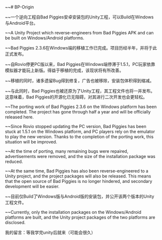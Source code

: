 ~~# BP-Origin

~~一个逆向工程自Bad Piggies安卓安装包的Unity工程，可以Build在Windows与Android平台。

~~A Unity Project which reverse-engineers from Bad Piggies APK and can be built on Windows/Android platforms.



~~Bad Piggies 2.3.6在Windows端的移植工作已完成。项目历经半年，并将于此正式发布。

~~自Rovio停更PC版以来，Bad Piggies在Windows端停滞于1.5.1，PC玩家依靠模拟器才能玩上新版。得益于移植的完成，该现状将有所改善。

~~移植的同时，诸多遗留Bug得到修复，广告也被移除，安装包体积得到缩减。

~~与此同时，Bad Piggies也被还原为了Unity工程，其工程文件也将一并发布。这意味着，Bad Piggies的开源化已无阻碍，对其进行二次开发也会更轻松。

~~The porting work of Bad Piggies 2.3.6 on the Windows platform has been completed. The project has gone through half a year and will be officially released here.

~~Since Rovio stopped updating the PC version, Bad Piggies has been stuck at 1.5.1 on the Windows platform, and PC players rely on the emulator to play the new version. Thanks to the completion of the porting work, this situation will be improved.

~~At the time of porting, many remaining bugs were repaired, advertisements were removed, and the size of the installation package was reduced.

~~At the same time, Bad Piggies has also been reverse-engineered to a Unity project, and the project packages will also be released. This means that the open source of Bad Piggies is no longer hindered, and secondary development will be easier.



~~目前仅Build了Windows版与Android版的安装包，并公开该两个版本的Unity工程文件。

~~Currently, only the installation packages on the Windows/Android platforms are built, and the Unity project packages of the two platforms are disclosed.



我的留言：等我学完unity后就来（可能会很久）

